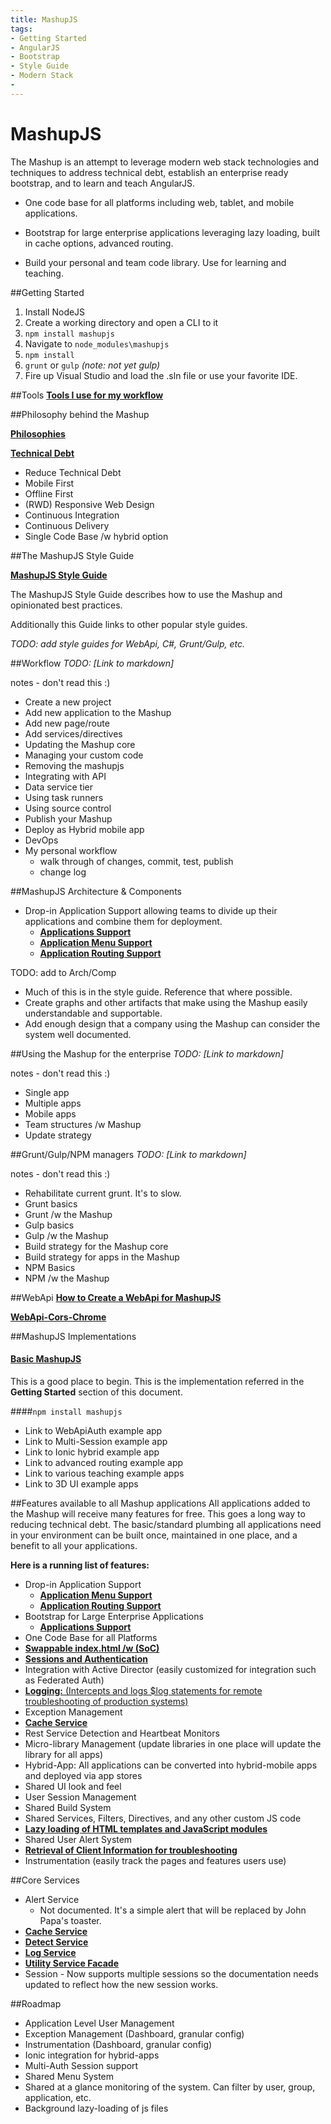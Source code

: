 ```yaml
---
title: MashupJS
tags:
- Getting Started 
- AngularJS
- Bootstrap
- Style Guide
- Modern Stack
- 
---
```


MashupJS
========
The Mashup is an attempt to leverage modern web stack technologies and techniques to address technical debt, establish an enterprise ready bootstrap, and to learn and teach AngularJS.

- One code base for all platforms including web, tablet, and mobile applications.

- Bootstrap for large enterprise applications leveraging lazy loading, built in cache options, advanced routing.

- Build your personal and team code library. Use for learning and teaching.


##Getting Started

 1. Install NodeJS
 2. Create a working directory and open a CLI to it
 3.  `npm install mashupjs`
 4. Navigate to `node_modules\mashupjs`
 5. `npm install`
 6. `grunt` or `gulp` *(note: not yet gulp)*
 7. Fire up Visual Studio and load the .sln file or use your favorite IDE.


##Tools
**[Tools I use for my workflow](https://github.com/MashupJS/MashupJS/blob/master/docs/mashupWorkflow/tools/tools.md)**


##Philosophy behind the Mashup

**[Philosophies](https://github.com/MashupJS/MashupJS/blob/master/docs/mashupWorkflow/philosophy/philosophy.md)**

**[Technical Debt](https://github.com/MashupJS/MashupJS/blob/master/docs/mashupWorkflow/technicaldebt/technicaldebt.md)**

 - Reduce Technical Debt
 - Mobile First
 - Offline First
 - (RWD) Responsive Web Design
 - Continuous Integration
 - Continuous Delivery
 - Single Code Base /w hybrid option


##The MashupJS Style Guide

**[MashupJS Style Guide](https://github.com/MashupJS/MashupJS/blob/master/docs/mashupStyleGuides/Mashup-StyleGuide.md)**

The MashupJS Style Guide describes how to use the Mashup and opinionated best practices.

Additionally this Guide links to other popular style guides.

*TODO: add style guides for WebApi, C#, Grunt/Gulp, etc.*

##Workflow
*TODO: [Link to markdown]*

notes - don't read this :)
- Create a new project
- Add new application to the Mashup
- Add new page/route
- Add services/directives
- Updating the Mashup core
- Managing your custom code
- Removing the mashupjs
- Integrating with API
- Data service tier
- Using task runners
- Using source control
- Publish your Mashup
- Deploy as Hybrid mobile app
- DevOps
- My personal workflow
	- walk through of changes, commit, test, publish
	- change log


##MashupJS Architecture & Components

 - Drop-in Application Support allowing teams to divide up their applications and combine them for deployment.
   - **[Applications Support](https://github.com/MashupJS/MashupJS/blob/master/docs/mashupCore/apps/apps.md)**
   - **[Application Menu Support](https://github.com/MashupJS/MashupJS/blob/master/docs/mashupCore/config/mashupMenu.md)**
   - **[Application Routing Support](https://github.com/MashupJS/MashupJS/blob/master/docs/mashupCore/config/routeConfig.md)**


TODO: add to Arch/Comp
- Much of this is in the style guide. Reference that where possible.
- Create graphs and other artifacts that make using the Mashup easily understandable and supportable.
- Add enough design that a company using the Mashup can consider the system well documented.


##Using the Mashup for the enterprise
*TODO: [Link to markdown]*

notes - don't read this :)
- Single app
- Multiple apps
- Mobile apps
- Team structures /w Mashup
- Update strategy



##Grunt/Gulp/NPM managers
*TODO: [Link to markdown]*

notes - don't read this :)
- Rehabilitate current grunt.  It's to slow. 
- Grunt basics
- Grunt /w the Mashup
- Gulp basics
- Gulp /w the Mashup
- Build strategy for the Mashup core
- Build strategy for apps in the Mashup
- NPM Basics
- NPM /w the Mashup

##WebApi
**[How to Create a WebApi for MashupJS](https://github.com/MashupJS/MashupJS/blob/master/docs/mashupApi/WebApi-HowToCreateForMashup.md)**

**[WebApi-Cors-Chrome](https://github.com/MashupJS/MashupJS/blob/master/docs/mashupApi/WebApi-Cors-Chrome.md)**


##MashupJS Implementations

#### [Basic MashupJS](https://github.com/MashupJS/MashupJS/tree/master/src)

This is a good place to begin.  This is the implementation referred in the **Getting Started** section of this document.
 
####`npm install mashupjs`
<br/>

 - Link to WebApiAuth example app
 - Link to Multi-Session example app
 - Link to Ionic hybrid example app
 - Link to advanced routing example app
 - Link to various teaching example apps
 - Link to 3D UI example apps


##Features available to all Mashup applications
All applications added to the Mashup will receive many features for free.  This goes a long way to reducing technical debt.  The basic/standard plumbing all applications need in your environment can be built once, maintained in one place, and a benefit to all your applications.

**Here is a running list of features:**

 - Drop-in Application Support
   - **[Application Menu Support](https://github.com/MashupJS/MashupJS/blob/master/docs/mashupCore/config/mashupMenu.md)**
   - **[Application Routing Support](https://github.com/MashupJS/MashupJS/blob/master/docs/mashupCore/config/routeConfig.md)**
 - Bootstrap for Large Enterprise Applications
	 - **[Applications Support](https://github.com/MashupJS/MashupJS/blob/master/docs/mashupCore/apps/apps.md)**
 - One Code Base for all Platforms
 - **[Swappable index.html /w (SoC)](https://github.com/MashupJS/MashupJS/blob/master/docs/mashupCore/index.html.md)**
 - **[Sessions and Authentication](https://github.com/MashupJS/MashupJS/blob/master/docs/mashupCore/apps/apps.md#sessions)**
 - Integration with Active Director (easily customized for integration such as Federated Auth)
 - [**Logging:**  (Intercepts and logs $log statements for remote troubleshooting of production systems)](https://github.com/MashupJS/MashupJS/blob/master/docs/mashupCore/services/logService/logService.md)
 - Exception Management
 - **[Cache Service](https://github.com/MashupJS/MashupJS/blob/master/docs/mashupCore/services/cacheService/cacheService.md)**
 - Rest Service Detection and Heartbeat Monitors
 -  Micro-library Management (update libraries in one place will update the library for all apps)
 - Hybrid-App: All applications can be converted into hybrid-mobile apps and deployed via app stores
 - Shared UI look and feel
 - User Session Management
 - Shared Build System
 - Shared Services, Filters, Directives, and any other custom JS code
 - **[Lazy loading of HTML templates and JavaScript modules](https://github.com/MashupJS/MashupJS/blob/master/docs/mashupCore/config/routeConfig.md#lazy-loading)**
 - Shared User Alert System
 - **[Retrieval of Client Information for troubleshooting](https://github.com/MashupJS/MashupJS/blob/master/docs/mashupCore/services/sessionService/sessionService.md#envsession)**
 - Instrumentation (easily track the pages and features users use)


##Core Services

 - Alert Service
	 - Not documented. It's a simple alert that will be replaced by John Papa's toaster.
 - **[Cache Service](https://github.com/MashupJS/MashupJS/blob/master/docs/mashupCore/services/cacheService/cacheService.md)**
 - **[Detect Service](https://github.com/MashupJS/MashupJS/blob/master/docs/mashupCore/services/detectService/detectService.md)**
 - **[Log Service](https://github.com/MashupJS/MashupJS/blob/master/docs/mashupCore/services/logService/logService.md)**
 - **[Utility Service Facade](https://github.com/MashupJS/MashupJS/blob/master/docs/mashupCore/services/utilityService/utilityService.md)**
 - Session - Now supports multiple sessions so the documentation needs updated to reflect how the new session works.
 


##Roadmap
 - Application Level User Management
 - Exception Management (Dashboard, granular config)
 - Instrumentation (Dashboard, granular config)
 - Ionic integration for hybrid-apps
 - Multi-Auth Session support
 - Shared Menu System
 - Shared at a glance monitoring of the system.  Can filter by user, group, application, etc.
 - Background lazy-loading of js files
